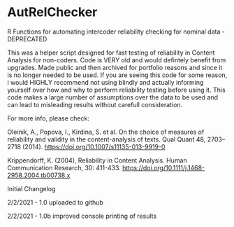 # AutRelChecker
R Functions for automating intercoder reliability checking for nominal data - DEPRECATED

This was a helper script designed for fast testing of reliability in Content Analysis for non-coders. Code is VERY old and would defintely benefit from upgrades.
Made public and then archived for portfolio reasons and since it is no longer needed to be used. If you are seeing this code for some reason, i would HIGHLY recommend not using blindly and actually informing yourself over how and why to perform reliability testing before using it. This code makes a large number of assumptions over the data to be used and can lead to misleading results without carefull consideration.

For more info, please check:

Oleinik, A., Popova, I., Kirdina, S. et al. On the choice of measures of reliability and validity in the content-analysis of texts. Qual Quant 48, 2703–2718 (2014). https://doi.org/10.1007/s11135-013-9919-0

Krippendorff, K. (2004), Reliability in Content Analysis. Human Communication Research, 30: 411-433. https://doi.org/10.1111/j.1468-2958.2004.tb00738.x


Initial Changelog

2/2/2021 - 1.0 uploaded to github

2/2/2021 - 1.0b improved console printing of results
